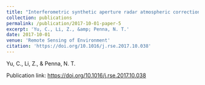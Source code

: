 ```yaml
---
title: "Interferometric synthetic aperture radar atmospheric correction using a GPS-based iterative tropospheric decomposition model"
collection: publications
permalink: /publication/2017-10-01-paper-5
excerpt: 'Yu, C., Li, Z., &amp; Penna, N. T.'
date: 2017-10-01
venue: 'Remote Sensing of Environment'
citation: 'https://doi.org/10.1016/j.rse.2017.10.038'
---
```

Yu, C., Li, Z., &amp; Penna, N. T.

Publication link: https://doi.org/10.1016/j.rse.2017.10.038